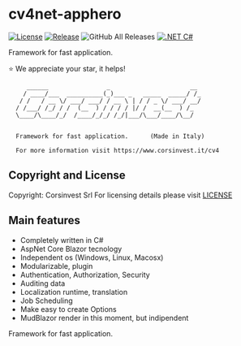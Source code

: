 # cv4net-apphero

[![License](https://img.shields.io/github/license/Corsinvest/cv4net-apphero.svg)](LICENSE.md) [![Release](https://img.shields.io/github/release/Corsinvest/cv4net-apphero.svg)](https://github.com/Corsinvest/cv4net-apphero/releases/latest) ![GitHub All Releases](https://img.shields.io/github/downloads/Corsinvest/cv4net-apphero/total.svg)
[![.NET C#](https://img.shields.io/badge/.NET-C%23-blue)](https://docs.microsoft.com/en-us/dotnet/csharp/)

Framework for fast application.

:star:  We appreciate your star, it helps!

```text
     ______                _                      __
    / ____/___  __________(_)___ _   _____  _____/ /_
   / /   / __ \/ ___/ ___/ / __ \ | / / _ \/ ___/ __/
  / /___/ /_/ / /  (__  ) / / / / |/ /  __(__  ) /_
  \____/\____/_/  /____/_/_/ /_/|___/\___/____/\__/


  Framework for fast application.      (Made in Italy)

  For more information visit https://www.corsinvest.it/cv4
```

## Copyright and License

Copyright: Corsinvest Srl
For licensing details please visit [LICENSE](LICENSE)

## Main features

* Completely written in C#
* AspNet Core Blazor tecnology
* Independent os (Windows, Linux, Macosx)
* Modularizable, plugin
* Authentication, Authorization, Security
* Auditing data
* Localization runtime, translation
* Job Scheduling
* Make easy to create Options
* MudBlazor render in this moment, but indipendent

Framework for fast application.
